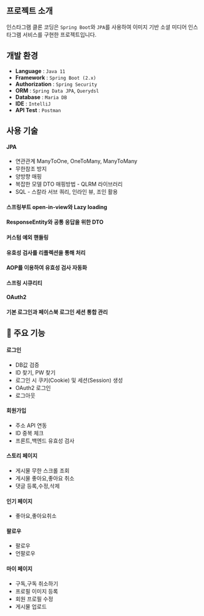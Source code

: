 ## 프로젝트 소개
인스타그램 클론 코딩은 `Spring Boot`와 `JPA`를 사용하여 이미지 기반 소셜 미디어 인스타그램 서비스를 구현한 프로젝트입니다.

## 개발 환경
- **Language** : `Java 11`
- **Framework** : `Spring Boot (2.x)`
- **Authorization** : `Spring Security`
- **ORM** : `Spring Data JPA`, `Querydsl`
- **Database** : `Maria DB`
- **IDE** : `IntelliJ`
- **API Test** : `Postman`


## 사용 기술

#### JPA
- 연관관계 ManyToOne, OneToMany, ManyToMany
- 무한참조 방지
- 양방향 매핑
- 복잡한 모델 DTO 매핑방법 - QLRM 라이브러리
- SQL - 스칼라 서브 쿼리, 인라인 뷰, 조인 활용
  
#### 스프링부트 open-in-view와 Lazy loading
#### ResponseEntity와 공통 응답을 위한 DTO
#### 커스텀 예외 핸들링
#### 유효성 검사를 리플렉션을 통해 처리
#### AOP를 이용하여 유효성 검사 자동화
#### 스프링 시큐리티
#### OAuth2
#### 기본 로그인과 페이스북 로그인 세션 통합 관리


## :pushpin: 주요 기능

#### 로그인
- DB값 검증
- ID 찾기, PW 찾기
- 로그인 시 쿠키(Cookie) 및 세션(Session) 생성
- OAuth2 로그인
- 로그아웃
  

#### 회원가입
- 주소 API 연동
- ID 중복 체크
- 프론트,백엔드 유효성 검사
  

#### 스토리 페이지
- 게시물 무한 스크롤 조회
- 게시물 좋아요,좋아요 취소
- 댓글 등록,수정,삭제


#### 인기 페이지
- 좋아요,좋아요취소


#### 팔로우
- 팔로우
- 언팔로우


#### 마이 페이지
- 구독,구독 취소하기
- 프로필 이미지 등록
- 회원 프로필 수정
- 게시물 업로드

